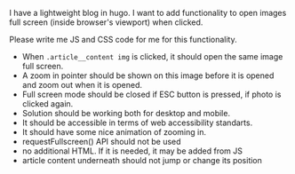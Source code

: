 I have a lightweight blog in hugo. I want to add functionality to open images full screen (inside browser's viewport) when clicked.

Please write me JS and CSS code for me for this functionality.

- When `.article__content img` is clicked, it should open the same image full screen.
- A zoom in pointer should be shown on this image before it is opened and zoom out when it is opened.
- Full screen mode should be closed if ESC button is pressed, if photo is clicked again.
- Solution should be working both for desktop and mobile.
- It should be accessible in terms of web accessibility standarts.
- It should have some nice animation of zooming in.
- requestFullscreen() API should not be used
- no additional HTML. If it is needed, it may be added from JS
- article content underneath should not jump or change its position